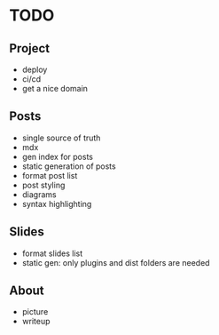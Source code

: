 # TODO

## Project

- deploy
- ci/cd
- get a nice domain

## Posts

- single source of truth
- mdx
- gen index for posts
- static generation of posts
- format post list
- post styling
- diagrams
- syntax highlighting

## Slides

- format slides list
- static gen: only plugins and dist folders are needed

## About

- picture
- writeup
